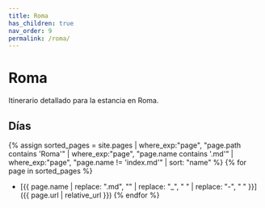 ```yaml
---
title: Roma
has_children: true
nav_order: 9
permalink: /roma/
---
```


# Roma

Itinerario detallado para la estancia en Roma.

## Días

{% assign sorted_pages = site.pages | where_exp:"page", "page.path contains 'Roma'" | where_exp:"page", "page.name contains '.md'" | where_exp:"page", "page.name != 'index.md'" | sort: "name" %}
{% for page in sorted_pages %}
* [{{ page.name | replace: ".md", "" | replace: "_", " " | replace: "-", " " }}]({{ page.url | relative_url }})
{% endfor %}
